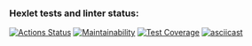 ### Hexlet tests and linter status:
[![Actions Status](https://github.com/PeterGrn05/frontend-project-46/actions/workflows/hexlet-check.yml/badge.svg)](https://github.com/PeterGrn05/frontend-project-46/actions)
[![Maintainability](https://api.codeclimate.com/v1/badges/0a7587e98d811b6638bd/maintainability)](https://codeclimate.com/github/PeterGrn05/frontend-project-46/maintainability)
[![Test Coverage](https://api.codeclimate.com/v1/badges/0a7587e98d811b6638bd/test_coverage)](https://codeclimate.com/github/PeterGrn05/frontend-project-46/test_coverage)
[![asciicast](https://asciinema.org/a/3pe4K1kBjb5RFPFzFOOR8cBhr.svg)](https://asciinema.org/a/3pe4K1kBjb5RFPFzFOOR8cBhr)
